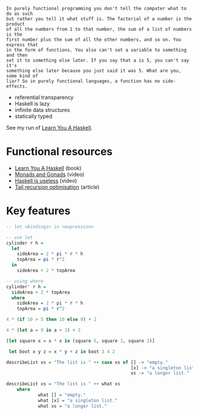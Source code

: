 ```
In purely functional programming you don't tell the computer what to do as such
but rather you tell it what stuff is. The factorial of a number is the product
of all the numbers from 1 to that number, the sum of a list of numbers is the
first number plus the sum of all the other numbers, and so on. You express that
in the form of functions. You also can't set a variable to something and then
set it to something else later. If you say that a is 5, you can't say it's
something else later because you just said it was 5. What are you, some kind of
liar? So in purely functional languages, a function has no side-effects. 
```

- referential transparency
- Haskell is lazy
- infinite data structures
- statically typed

See my run of [Learn You A Haskell](learn-you-a-haskell).

# Functional resources
- [Learn You A Haskell](http://learnyouahaskell.com/chapters) (book)
- [Monads and Gonads](https://www.youtube.com/watch?v=b0EF0VTs9Dc) (video) 
- [Haskell is useless](https://www.youtube.com/watch?v=iSmkqocn0oQ) (video)
- [Tail recursion optimisation](https://www.quora.com/What-is-tail-recursion-Why-is-it-so-bad) (article)

# Key features
```haskell
-- let <bindings> in <expression>

-- use let
cylinder r h =
  let
    sideArea = 2 * pi * r * h
    topArea = pi * r^2
  in
    sideArea + 2 * topArea

-- using where
cylinder' r h =
  sideArea + 2 * topArea
  where
    sideArea = 2 * pi * r * h
    topArea = pi * r^2

4 * (if 10 > 5 then 10 else 0) + 2  

4 * (let a = 9 in a + 1) + 2  

[let square x = x * x in (square 5, square 3, square 2)]  

 let boot x y z = x * y + z in boot 3 4 2 

describeList xs = "The list is " ++ case xs of [] -> "empty."  
                                               [x] -> "a singleton list."   
											   xs -> "a longer list."  

describeList xs = "The list is " ++ what xs  
    where
			what [] = "empty."  
			what [x] = "a singleton list."  
			what xs = "a longer list." 
```
